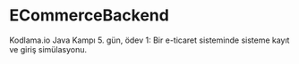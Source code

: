 # ECommerceBackend
Kodlama.io Java Kampı 5. gün, ödev 1:
Bir e-ticaret sisteminde sisteme kayıt ve giriş simülasyonu.
